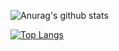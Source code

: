 ![Anurag's github stats](https://github-readme-stats.vercel.app/api?username=adronse&show_icons=true&theme=radical)

[![Top Langs](https://github-readme-stats.vercel.app/api/top-langs/?username=adronse)](https://github.com/adronse/github-readme-stats)
